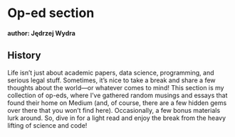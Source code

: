 # Op-ed section

#### author: Jędrzej Wydra

## History

Life isn’t just about academic papers, data science, programming, and serious legal stuff. Sometimes, it’s nice to take a break and share a few thoughts about the world—or whatever comes to mind! This section is my collection of op-eds, where I’ve gathered random musings and essays that found their home on Medium (and, of course, there are a few hidden gems over there that you won’t find here). Occasionally, a few bonus materials lurk around. So, dive in for a light read and enjoy the break from the heavy lifting of science and code!
